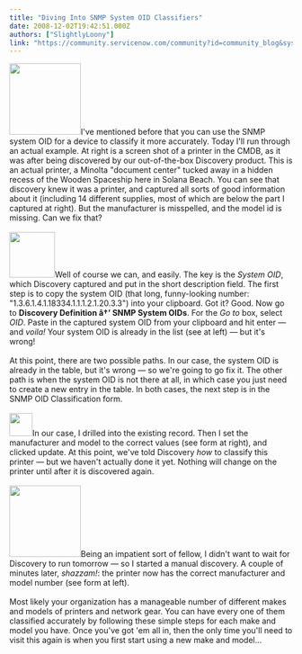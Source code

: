 ```yaml
---
title: "Diving Into SNMP System OID Classifiers"
date: 2008-12-02T19:42:51.000Z
authors: ["SlightlyLoony"]
link: "https://community.servicenow.com/community?id=community_blog&sys_id=c75de629dbd0dbc01dcaf3231f9619cd"
---
```

<p><img  alt="" class="jive-image" src="16408c86db585fc068c1fb651f961974.iix" style="width: auto; height: 127px;" />I've mentioned before that you can use the SNMP system OID for a device to classify it more accurately. Today I'll run through an actual example. At right is a screen shot of a printer in the CMDB, as it was after being discovered by our out-of-the-box Discovery product. This is an actual printer, a Minolta "document center" tucked away in a hidden recess of the Wooden Spaceship here in Solana Beach. You can see that discovery knew it was a printer, and captured all sorts of good information about it (including 14 different supplies, most of which are below the part I captured at right). But the manufacturer is misspelled, and the model id is missing. Can we fix that?<!--break--><br /><br /><img  alt="" class="jive-image" src="9cb3698adbdc13043eb27a9e0f96198d.iix" style="width: auto; height: 81px;" />Well of course we can, and easily. The key is the <i>System OID</i>, which Discovery captured and put in the short description field. The first step is to copy the system OID (that long, funny-looking number: "1.3.6.1.4.1.18334.1.1.1.2.1.20.3.3") into your clipboard. Got it? Good. Now go to <b>Discovery Definition â†’ SNMP System OIDs</b>. For the <i>Go to</i> box, select <i>OID</i>. Paste in the captured system OID from your clipboard and hit enter — and <i>voila!</i> Your system OID is already in the list (see at left) — but it's wrong!<br /><br />At this point, there are two possible paths. In our case, the system OID is already in the table, but it's wrong — so we're going to go fix it. The other path is when the system OID is not there at all, in which case you just need to create a new entry in the table. In both cases, the next step is in the SNMP OID Classification form.<br /><br /><img  alt="" class="jive-image" src="2e8f7402db9c9304b322f4621f9619e7.iix" style="width: auto; height: 41px;" />In our case, I drilled into the existing record. Then I set the manufacturer and model to the correct values (see form at right), and clicked update. At this point, we've told Discovery <i>how</i> to classify this printer — but we haven't actually done it yet. Nothing will change on the printer until after it is discovered again. <br /><br /><img  alt="" class="jive-image" src="bcbcd846db9c9704ed6af3231f96190a.iix" style="width: auto; height: 127px;" />Being an impatient sort of fellow, I didn't want to wait for Discovery to run tomorrow — so I started a manual discovery. A couple of minutes later, <i>shazzam!</i>: the printer now has the correct manufacturer and model number (see form at left). <br /><br />Most likely your organization has a manageable number of different makes and models of printers and network gear. You can have every one of them classified accurately by following these simple steps for each make and model you have. Once you've got 'em all in, then the only time you'll need to visit this again is when you first start using a new make and model...</p>